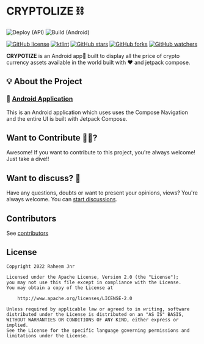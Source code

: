 # CRYPTOLIZE ⛓️

![Deploy (API)](https://github.com/RaheemJnr/Crypolize/workflows/Deploy%20(API)/badge.svg)
![Build (Android)](https://github.com/RaheemJnr/Crypolize/workflows/Build%20(Android)/badge.svg)


[![GitHub license](https://img.shields.io/badge/License-Apache%202.0-blue.svg)](LICENSE)
[![ktlint](https://img.shields.io/badge/code%20style-%E2%9D%A4-FF4081.svg)](https://ktlint.github.io/)
[![GitHub stars](https://img.shields.io/github/stars/RaheemJnr/Crypolize?style=social)](https://github.com/RaheemJnr/Crypolize/stargazers)
[![GitHub forks](https://img.shields.io/github/forks/RaheemJnr/Crypolize?style=social)](https://github.com/RaheemJnr/Crypolize/network/members)
[![GitHub watchers](https://img.shields.io/github/watchers/RaheemJnr/Crypolize?style=social)](https://github.com/RaheemJnr/Crypolize/watchers)


**CRYPOTIZE** is an Android app📱 built to display all the price of crypto currency assets available in the world built with ❤️ and jetpack compose.


## 💡 About the Project

### 🔹 [Android Application]()

This is an Android application which uses uses the Compose Navigation and the entire UI is built with Jetpack Compose.

## Want to Contribute 🙋‍♂️?

Awesome! If you want to contribute to this project, you're always welcome! Just take a dive!!
## Want to discuss? 💬

Have any questions, doubts or want to present your opinions, views? You're always welcome. You can [start discussions](https://github.com/RaheemJnr/Crypolize/discussions).

## Contributors

See [contributors](https://github.com/RaheemJnr/Crypolize/graphs/contributors)


## License

```
Copyright 2022 Raheem Jnr

Licensed under the Apache License, Version 2.0 (the "License");
you may not use this file except in compliance with the License.
You may obtain a copy of the License at

    http://www.apache.org/licenses/LICENSE-2.0

Unless required by applicable law or agreed to in writing, software
distributed under the License is distributed on an "AS IS" BASIS,
WITHOUT WARRANTIES OR CONDITIONS OF ANY KIND, either express or implied.
See the License for the specific language governing permissions and
limitations under the License.
```

